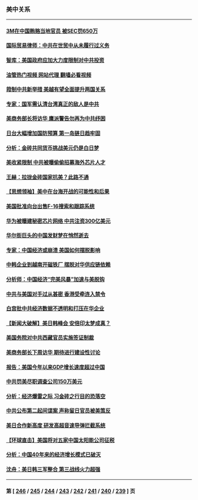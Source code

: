 ### 美中关系
---
#### [3M在中国贿赂当地官员 被SEC罚650万](../../pages/nf1412576/n14061275.md?08261645) 
#### [国际贸易律师：中共在世贸中从未履行过义务](../../pages/nf1412576/n14060603.md?08261645) 
#### [智库：美国政府应加大力度限制对中共投资](../../pages/nf1412576/n14057588.md?08261645) 
#### [油管热门视频 网站代理 翻墙必看视频](http://138.2.39.72:81/youtube.html?epic-marker?08261645)
#### [箝制中共新举措 美越有望全面提升两国关系](../../pages/nf1412576/n14060840.md?08261645) 
#### [专家：国军需认清台湾真正的敌人是中共](../../pages/nf1412576/n14060184.md?08261645) 
#### [美商务部长将访华 鹰派警告勿再为中共纾困](../../pages/nf1412576/n14060716.md?08261645) 
#### [日台大幅增加国防预算 第一岛链日趋牢固](../../pages/nf1412576/n14060653.md?08261645) 
#### [分析：金砖共同货币挑战美元仍是白日梦](../../pages/nf1412576/n14060563.md?08261645) 
#### [美收紧限制 中共被曝偷偷招募海外芯片人才](../../pages/nf1412576/n14060258.md?08261645) 
#### [王赫：拉拢金砖国家抗美？此路不通](../../pages/nf1412576/n14059944.md?08261645) 
#### [【思想领袖】美中在台海开战的可能性和后果](../../pages/nf1412576/n14045671.md?08261645) 
#### [美国批准向台出售F-16搜索和跟踪系统](../../pages/nf1412576/n14059781.md?08261645) 
#### [华为被曝建秘密芯片网络 中共注资300亿美元](../../pages/nf1412576/n14059542.md?08261645) 
#### [华尔街巨头的中国发财梦在悄然逝去](../../pages/nf1412576/n14059247.md?08261645) 
#### [专家：中国经济或崩溃 美国如何摆脱影响](../../pages/nf1412576/n14059150.md?08261645) 
#### [中韩企业到越南开磁铁厂 摆脱对华供应链依赖](../../pages/nf1412576/n14059037.md?08261645) 
#### [分析师：中国经济“完美风暴”加速与美脱钩](../../pages/nf1412576/n14059065.md?08261645) 
#### [中共与美国对手过从甚密 香港受牵连入禁令](../../pages/nf1412576/n14058592.md?08261645) 
#### [白宫批中共经济数据不透明和打压在华企业](../../pages/nf1412576/n14059035.md?08261645) 
#### [【新闻大破解】美日韩峰会 安倍印太梦成真？](../../pages/nf1412576/n14058924.md?08261645) 
#### [美国务院对中共西藏官员实施签证制裁](../../pages/nf1412576/n14058961.md?08261645) 
#### [美商务部长下周访华 期待进行建设性讨论](../../pages/nf1412576/n14058858.md?08261645) 
#### [报告：美国今年以来GDP增长速度超过中国](../../pages/nf1412576/n14058394.md?08261645) 
#### [中共罚美尽职调查公司150万美元](../../pages/nf1412576/n14058343.md?08261645) 
#### [分析：经济爆雷之际 习金砖之行目的恐落空](../../pages/nf1412576/n14058227.md?08261645) 
#### [中共公布第二起间谍案 声称留日官员被美策反](../../pages/nf1412576/n14058134.md?08261645) 
#### [美日合作新高度 研发高超音速导弹拦截系统](../../pages/nf1412576/n14057962.md?08261645) 
#### [【环球直击】美国将对五家中国太阳能公司征税](../../pages/nf1412576/n14057080.md?08261645) 
#### [分析：中国40年来的经济增长模式已破灭](../../pages/nf1412576/n14057952.md?08261645) 
#### [沈舟：美日韩三军整合 第三战线火力超强](../../pages/nf1412576/n14057779.md?08261645) 

---
#### 第 [ [246](./246.md?08261645) / [245](./245.md?08261645) / [244](./244.md?08261645) / [243](./243.md?08261645) / [242](./242.md?08261645) / [241](./241.md?08261645) / [240](./240.md?08261645) / [239](./239.md?08261645) ] 页
